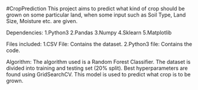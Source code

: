 #CropPrediction
This project aims to predict what kind of crop should be grown on some particular land, when some input such as Soil Type, Land Size, Moisture etc. are given.

Dependencies:
1.Python3
2.Pandas
3.Numpy
4.Sklearn
5.Matplotlib

Files included:
1.CSV File: Contains the dataset.
2.Python3 file: Contains the code.

Algorithm:
The algorithm used is a Random Forest Classifier. The dataset is divided into training and testing set (20% split). Best hyperparameters are found using GridSearchCV. This model is used to predict what crop is to be grown.
